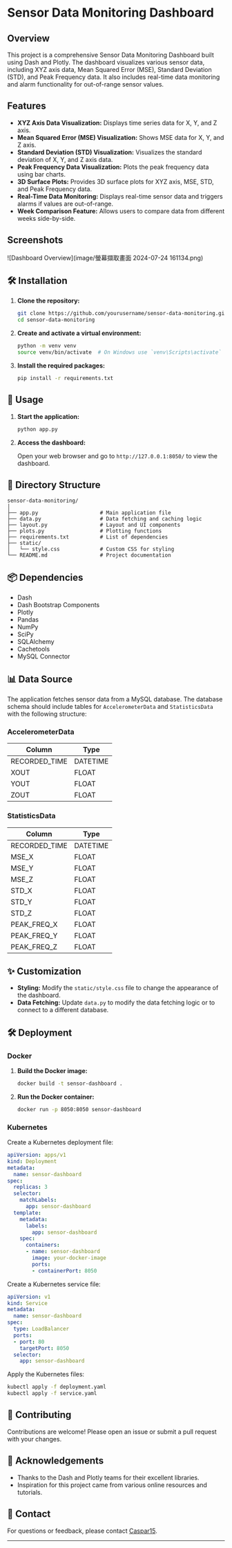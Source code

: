 # Sensor Data Monitoring Dashboard

## Overview

This project is a comprehensive Sensor Data Monitoring Dashboard built using Dash and Plotly. The dashboard visualizes various sensor data, including XYZ axis data, Mean Squared Error (MSE), Standard Deviation (STD), and Peak Frequency data. It also includes real-time data monitoring and alarm functionality for out-of-range sensor values.

## Features

- **XYZ Axis Data Visualization:** Displays time series data for X, Y, and Z axis.
- **Mean Squared Error (MSE) Visualization:** Shows MSE data for X, Y, and Z axis.
- **Standard Deviation (STD) Visualization:** Visualizes the standard deviation of X, Y, and Z axis data.
- **Peak Frequency Data Visualization:** Plots the peak frequency data using bar charts.
- **3D Surface Plots:** Provides 3D surface plots for XYZ axis, MSE, STD, and Peak Frequency data.
- **Real-Time Data Monitoring:** Displays real-time sensor data and triggers alarms if values are out-of-range.
- **Week Comparison Feature:** Allows users to compare data from different weeks side-by-side.

## Screenshots

![Dashboard Overview](image/螢幕擷取畫面 2024-07-24 161134.png)


## 🛠️ Installation

1. **Clone the repository:**

   ```bash
   git clone https://github.com/yourusername/sensor-data-monitoring.git
   cd sensor-data-monitoring
   ```

2. **Create and activate a virtual environment:**

   ```bash
   python -m venv venv 
   source venv/bin/activate  # On Windows use `venv\Scripts\activate`
   ```

3. **Install the required packages:**

   ```bash
   pip install -r requirements.txt
   ```

## 🚀 Usage

1. **Start the application:**

   ```bash
   python app.py
   ```

2. **Access the dashboard:**

   Open your web browser and go to `http://127.0.0.1:8050/` to view the dashboard.

## 📁 Directory Structure

```plaintext
sensor-data-monitoring/
│
├── app.py                    # Main application file
├── data.py                   # Data fetching and caching logic
├── layout.py                 # Layout and UI components
├── plots.py                  # Plotting functions
├── requirements.txt          # List of dependencies
├── static/
│   └── style.css             # Custom CSS for styling
└── README.md                 # Project documentation
```

## 📦 Dependencies

- Dash
- Dash Bootstrap Components
- Plotly
- Pandas
- NumPy
- SciPy
- SQLAlchemy
- Cachetools
- MySQL Connector

## 📊 Data Source

The application fetches sensor data from a MySQL database. The database schema should include tables for `AccelerometerData` and `StatisticsData` with the following structure:

### AccelerometerData

| Column         | Type     |
|----------------|----------|
| RECORDED_TIME  | DATETIME |
| XOUT           | FLOAT    |
| YOUT           | FLOAT    |
| ZOUT           | FLOAT    |

### StatisticsData

| Column         | Type     |
|----------------|----------|
| RECORDED_TIME  | DATETIME |
| MSE_X          | FLOAT    |
| MSE_Y          | FLOAT    |
| MSE_Z          | FLOAT    |
| STD_X          | FLOAT    |
| STD_Y          | FLOAT    |
| STD_Z          | FLOAT    |
| PEAK_FREQ_X    | FLOAT    |
| PEAK_FREQ_Y    | FLOAT    |
| PEAK_FREQ_Z    | FLOAT    |

## ✨ Customization

- **Styling:** Modify the `static/style.css` file to change the appearance of the dashboard.
- **Data Fetching:** Update `data.py` to modify the data fetching logic or to connect to a different database.

## 🛠️ Deployment

### Docker

1. **Build the Docker image:**

   ```bash
   docker build -t sensor-dashboard .
   ```

2. **Run the Docker container:**

   ```bash
   docker run -p 8050:8050 sensor-dashboard
   ```

### Kubernetes

Create a Kubernetes deployment file:

```yaml
apiVersion: apps/v1
kind: Deployment
metadata:
  name: sensor-dashboard
spec:
  replicas: 3
  selector:
    matchLabels:
      app: sensor-dashboard
  template:
    metadata:
      labels:
        app: sensor-dashboard
    spec:
      containers:
      - name: sensor-dashboard
        image: your-docker-image
        ports:
        - containerPort: 8050
```

Create a Kubernetes service file:

```yaml
apiVersion: v1
kind: Service
metadata:
  name: sensor-dashboard
spec:
  type: LoadBalancer
  ports:
  - port: 80
    targetPort: 8050
  selector:
    app: sensor-dashboard
```

Apply the Kubernetes files:

```bash
kubectl apply -f deployment.yaml
kubectl apply -f service.yaml
```

## 🤝 Contributing

Contributions are welcome! Please open an issue or submit a pull request with your changes.

## 💬 Acknowledgements

- Thanks to the Dash and Plotly teams for their excellent libraries.
- Inspiration for this project came from various online resources and tutorials.

## 📧 Contact

For questions or feedback, please contact [Caspar15](mailto:caspar9202166422@gmail.com).

---

